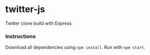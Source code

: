 # twitter-js
Twitter clone build with Express

### Instructions
Download all dependencies using `npm install`. Run with `npm start`.
